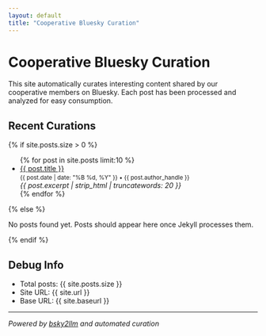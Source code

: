 ```yaml
---
layout: default
title: "Cooperative Bluesky Curation"
---
```


# Cooperative Bluesky Curation

This site automatically curates interesting content shared by our cooperative members on Bluesky. Each post has been processed and analyzed for easy consumption.

## Recent Curations

{% if site.posts.size > 0 %}
<ul>
{% for post in site.posts limit:10 %}
  <li>
    <a href="{{ post.url | relative_url }}">{{ post.title }}</a>
    <br><small>{{ post.date | date: "%B %d, %Y" }} • {{ post.author_handle }}</small>
    <br><em>{{ post.excerpt | strip_html | truncatewords: 20 }}</em>
  </li>
{% endfor %}
</ul>
{% else %}
<p>No posts found yet. Posts should appear here once Jekyll processes them.</p>
{% endif %}

## Debug Info

- Total posts: {{ site.posts.size }}
- Site URL: {{ site.url }}
- Base URL: {{ site.baseurl }}

---

*Powered by [bsky2llm](https://github.com/circularmachines/bsky2llm) and automated curation*

